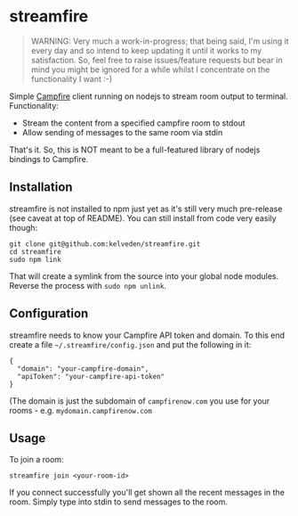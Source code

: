 streamfire
==========

> WARNING: Very much a work-in-progress; that being said, I'm using it every day and so intend to keep updating it until it
works to my satisfaction. So, feel free to raise issues/feature requests but bear in mind you might be ignored for a while
whilst I concentrate on the functionality I want :-)

Simple [Campfire](http://campfirenow.com) client running on nodejs to stream room output to terminal. Functionality:

* Stream the content from a specified campfire room to stdout
* Allow sending of messages to the same room via stdin

That's it. So, this is NOT meant to be a full-featured library of nodejs bindings to Campfire.

Installation
------------
streamfire is not installed to npm just yet as it's still very much pre-release (see caveat at top of README). You can
still install from code very easily though:

    git clone git@github.com:kelveden/streamfire.git
    cd streamfire
    sudo npm link
  
That will create a symlink from the source into your global node modules. Reverse the process with `sudo npm unlink`.

Configuration
-------------
streamfire needs to know your Campfire API token and domain. To this end create a file `~/.streamfire/config.json` and put
the following in it:

    {
      "domain": "your-campfire-domain",
      "apiToken": "your-campfire-api-token"
    }

(The domain is just the subdomain of `campfirenow.com` you use for your rooms - e.g. `mydomain.campfirenow.com`

Usage
-----
To join a room:

    streamfire join <your-room-id>

If you connect successfully you'll get shown all the recent messages in the room. Simply type into stdin to send messages to the room.


